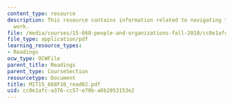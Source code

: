 ```yaml
---
content_type: resource
description: This resource contains information related to navigating the world of
  work.
file: /media/courses/15-668-people-and-organizations-fall-2010/cc0e1afca376cc57e70ba6b2053153e2_MIT15_668F10_read02.pdf
file_type: application/pdf
learning_resource_types:
- Readings
ocw_type: OCWFile
parent_title: Readings
parent_type: CourseSection
resourcetype: Document
title: MIT15_668F10_read02.pdf
uid: cc0e1afc-a376-cc57-e70b-a6b2053153e2
---
```

